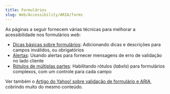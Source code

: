 ```yaml
---
title: Formulários
slug: Web/Accessibility/ARIA/forms
---
```


As páginas a seguir fornecem várias técnicas para melhorar a acessibilidade nos formulários _web_:

- [Dicas básicas sobre formulários](/en/Accessibility/ARIA/Basic_form_hints): Adicionando dicas e descrições para campos inválidos, ou obrigatórios
- [Alertas](/en/Accessibility/ARIA/forms/alerts): Usando alertas para fornecer mensagens de erro de validação no lado cliente
- [Rótulos de múltiplas partes](/en/Accessibility/ARIA/forms/Multipart_labels): Habilitando rótulos (_labels_) para formulários complexos, com um controle para cada campo

Ver também o [Artigo do Yahoo! sobre validação de formulário e ARIA](http://yaccessibilityblog.com/library/aria-invalid-form-inputs.html), cobrindo muito do mesmo conteúdo.
